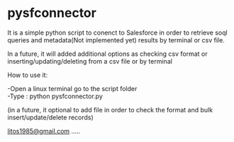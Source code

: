# pysfconnector


It is a simple python script to conenct to Salesforce in order to retrieve soql queries and metadata(Not implemented yet) results by terminal or csv file.

In a future, it will added additional options as checking csv format or inserting/updating/deleting from a csv file or by terminal

How to use it:

-Open a linux terminal go to the script folder  
-Type : python pysfconnector.py

(in a future, it optional to add file in order to check the format and bulk insert/update/delete records)

litos1985@gmail.com
.....
